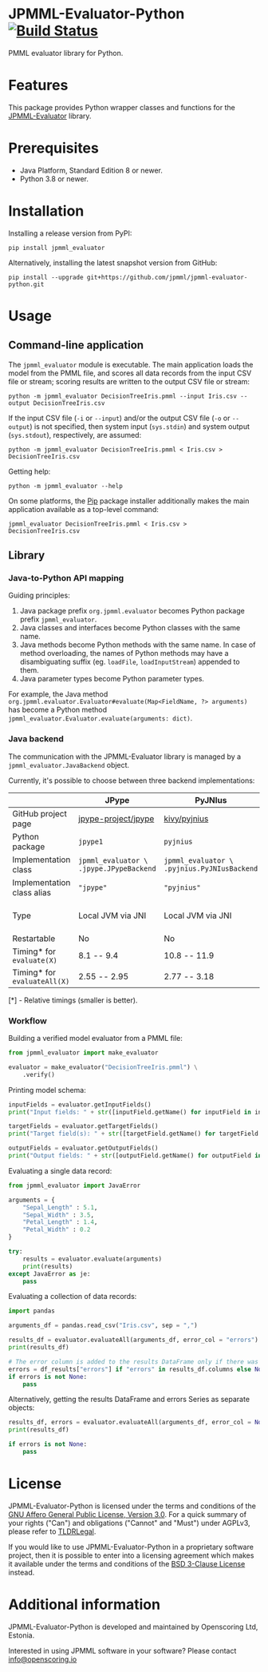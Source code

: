 JPMML-Evaluator-Python [![Build Status](https://github.com/jpmml/jpmml-evaluator-python/workflows/python/badge.svg)](https://github.com/jpmml/jpmml-evaluator-python/actions?query=workflow%3A%22python%22)
======================

PMML evaluator library for Python.

# Features #

This package provides Python wrapper classes and functions for the [JPMML-Evaluator](https://github.com/jpmml/jpmml-evaluator) library.

# Prerequisites #

* Java Platform, Standard Edition 8 or newer.
* Python 3.8 or newer.

# Installation #

Installing a release version from PyPI:

```
pip install jpmml_evaluator
```

Alternatively, installing the latest snapshot version from GitHub:

```
pip install --upgrade git+https://github.com/jpmml/jpmml-evaluator-python.git
```

# Usage #

## Command-line application ##

The `jpmml_evaluator` module is executable.
The main application loads the model from the PMML file, and scores all data records from the input CSV file or stream; scoring results are written to the output CSV file or stream:

```
python -m jpmml_evaluator DecisionTreeIris.pmml --input Iris.csv --output DecisionTreeIris.csv
```

If the input CSV file (`-i` or `--input`) and/or the output CSV file (`-o` or `--output`) is not specified, then system input (`sys.stdin`) and system output (`sys.stdout`), respectively, are assumed:

```
python -m jpmml_evaluator DecisionTreeIris.pmml < Iris.csv > DecisionTreeIris.csv
```

Getting help:

```
python -m jpmml_evaluator --help
```

On some platforms, the [Pip](https://pypi.org/project/pip/) package installer additionally makes the main application available as a top-level command:

```
jpmml_evaluator DecisionTreeIris.pmml < Iris.csv > DecisionTreeIris.csv
```

## Library ##

### Java-to-Python API mapping ###

Guiding principles:

1. Java package prefix `org.jpmml.evaluator` becomes Python package prefix `jpmml_evaluator`.
2. Java classes and interfaces become Python classes with the same name.
3. Java methods become Python methods with the same name. In case of method overloading, the names of Python methods may have a disambiguating suffix (eg. `loadFile`, `loadInputStream`) appended to them.
4. Java parameter types become Python parameter types.

For example, the Java method `org.jpmml.evaluator.Evaluator#evaluate(Map<FieldName, ?> arguments)` has become a Python method `jpmml_evaluator.Evaluator.evaluate(arguments: dict)`.

### Java backend ###

The communication with the JPMML-Evaluator library is managed by a `jpmml_evaluator.JavaBackend` object.

Currently, it's possible to choose between three backend implementations:

| &nbsp; | JPype | PyJNIus | Py4J |
|--------|-------|---------|------|
| GitHub project page | [jpype-project/jpype](https://github.com/jpype-project/jpype) | [kivy/pyjnius](https://github.com/kivy/pyjnius) | [bartdag/py4j](https://github.com/bartdag/py4j) |
| Python package | `jpype1` | `pyjnius` | `py4j` |
| Implementation class | `jpmml_evaluator \` `.jpype.JPypeBackend` | `jpmml_evaluator \` `.pyjnius.PyJNIusBackend` | `jpmml_evaluator \` `.py4j.Py4JBackend` |
| Implementation class alias | `"jpype"` | `"pyjnius"` | `"py4j"` |
| Type | Local JVM via JNI | Local JVM via JNI | Local or remote JVM via TCP/IP sockets |
| Restartable | No | No | Yes |
| Timing* for `evaluate(X)` | 8.1 -- 9.4 | 10.8 -- 11.9 | 37.3 -- 40.2 |
| Timing* for `evaluateAll(X)` | 2.55 -- 2.95 | 2.77 -- 3.18 | 3.27 -- 3.62 |

[*] - Relative timings (smaller is better).

### Workflow ###

Building a verified model evaluator from a PMML file:

```python
from jpmml_evaluator import make_evaluator

evaluator = make_evaluator("DecisionTreeIris.pmml") \
	.verify()
```

Printing model schema:

```python
inputFields = evaluator.getInputFields()
print("Input fields: " + str([inputField.getName() for inputField in inputFields]))

targetFields = evaluator.getTargetFields()
print("Target field(s): " + str([targetField.getName() for targetField in targetFields]))

outputFields = evaluator.getOutputFields()
print("Output fields: " + str([outputField.getName() for outputField in outputFields]))
```

Evaluating a single data record:

```python
from jpmml_evaluator import JavaError

arguments = {
	"Sepal_Length" : 5.1,
	"Sepal_Width" : 3.5,
	"Petal_Length" : 1.4,
	"Petal_Width" : 0.2
}

try:
	results = evaluator.evaluate(arguments)
	print(results)
except JavaError as je:
	pass
```

Evaluating a collection of data records:

```python
import pandas

arguments_df = pandas.read_csv("Iris.csv", sep = ",")

results_df = evaluator.evaluateAll(arguments_df, error_col = "errors")
print(results_df)

# The error column is added to the results DataFrame only if there was something erroneous happening
errors = df_results["errors"] if "errors" in results_df.columns else None
if errors is not None:
	pass
```

Alternatively, getting the results DataFrame and errors Series as separate objects:

```python
results_df, errors = evaluator.evaluateAll(arguments_df, error_col = None)
print(results_df)

if errors is not None:
	pass
```

# License #

JPMML-Evaluator-Python is licensed under the terms and conditions of the [GNU Affero General Public License, Version 3.0](https://www.gnu.org/licenses/agpl-3.0.html).
For a quick summary of your rights ("Can") and obligations ("Cannot" and "Must") under AGPLv3, please refer to [TLDRLegal](https://tldrlegal.com/license/gnu-affero-general-public-license-v3-(agpl-3.0)).

If you would like to use JPMML-Evaluator-Python in a proprietary software project, then it is possible to enter into a licensing agreement which makes it available under the terms and conditions of the [BSD 3-Clause License](https://opensource.org/licenses/BSD-3-Clause) instead.

# Additional information #

JPMML-Evaluator-Python is developed and maintained by Openscoring Ltd, Estonia.

Interested in using JPMML software in your software? Please contact [info@openscoring.io](mailto:info@openscoring.io)
